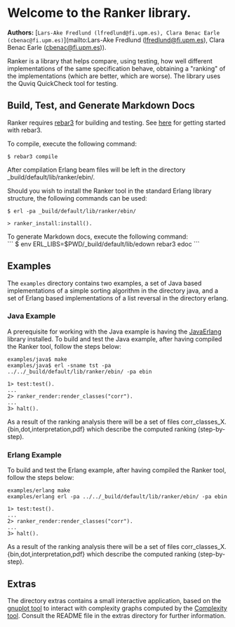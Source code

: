 

# Welcome to the Ranker library. #

__Authors:__ [`Lars-Ake Fredlund (lfredlund@fi.upm.es), Clara Benac Earle (cbenac@fi.upm.es)`](mailto:Lars-Ake Fredlund (lfredlund@fi.upm.es), Clara Benac Earle (cbenac@fi.upm.es)).

Ranker is a library that helps compare, using testing, how well different
implementations of the same specification behave, obtaining 
a "ranking" of the implementations (which are better, which are worse).
The library uses the Quviq QuickCheck tool for testing.


## Build, Test, and Generate Markdown Docs ##

Ranker requires [rebar3](http://www.rebar3.org) for
building and testing.  See [here](http://www.rebar3.org/v3.0/docs/getting-started) for
getting started with rebar3.

To compile, execute the following command:<br />

```
$ rebar3 compile
```


After compilation Erlang beam files will be left in the
directory _build/default/lib/ranker/ebin/.

Should you wish to install the Ranker tool in the standard
Erlang library structure, the following commands can be used:<br />
```
$ erl -pa _build/default/lib/ranker/ebin/

> ranker_install:install().
```
</p>

<p>
To generate Markdown docs, execute the following command:<br/>
```
$ env ERL_LIBS=$PWD/_build/default/lib/edown rebar3 edoc
```



## Examples ##

The `examples` directory contains two examples, a set of Java based
implementations of a simple sorting algorithm in the directory java, and
a set of Erlang based implementations of a list reversal in the 
directory erlang.


### Java Example ###


A prerequisite for working with the Java example is having
the [JavaErlang](https://github.com/fredlund/JavaErlang.git) library installed. 
To build and test the Java example, after having compiled
the Ranker tool, follow the steps below:

```
examples/java$ make
examples/java$ erl -sname tst -pa ../../_build/default/lib/ranker/ebin/ -pa ebin

1> test:test().
...
2> ranker_render:render_classes("corr").
...
3> halt().
```

As a result of the ranking analysis there will be a set of files corr_classes_X.{bin,dot,interpretation,pdf} which describe the computed ranking (step-by-step).


### Erlang Example ###


To build and test the Erlang example, after having compiled
the Ranker tool, follow the steps below:

```
examples/erlang make
examples/erlang erl -pa ../../_build/default/lib/ranker/ebin/ -pa ebin

1> test:test().
...
2> ranker_render:render_classes("corr").
...
3> halt().
```

As a result of the ranking analysis there will be a set of files corr_classes_X.{bin,dot,interpretation,pdf} which describe the computed ranking (step-by-step).


## Extras ##


The directory extras contains a small interactive application,
based on the [gnuplot tool](http://www.gnuplot.info/)
to interact with complexity graphs computed by the
[Complexity tool](https://github.com/nick8325/complexity.git).
Consult the README file in the extras directory for further information.

